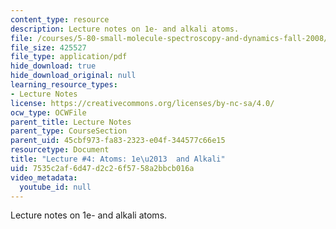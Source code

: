 ```yaml
---
content_type: resource
description: Lecture notes on 1e- and alkali atoms.
file: /courses/5-80-small-molecule-spectroscopy-and-dynamics-fall-2008/7535c2af6d47d2c26f5758a2bbcb016a_04_580ln_fa08.pdf
file_size: 425527
file_type: application/pdf
hide_download: true
hide_download_original: null
learning_resource_types:
- Lecture Notes
license: https://creativecommons.org/licenses/by-nc-sa/4.0/
ocw_type: OCWFile
parent_title: Lecture Notes
parent_type: CourseSection
parent_uid: 45cbf973-fa83-2323-e04f-344577c66e15
resourcetype: Document
title: "Lecture #4: Atoms: 1e\u2013  and Alkali"
uid: 7535c2af-6d47-d2c2-6f57-58a2bbcb016a
video_metadata:
  youtube_id: null
---
```

Lecture notes on 1e- and alkali atoms.